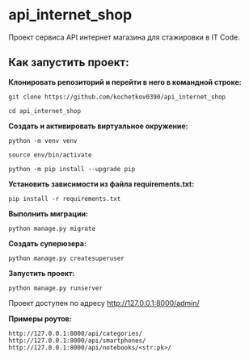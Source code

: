 # api_internet_shop
Проект сервиса API интернет магазина для стажировки в IT Code.

## Как запустить проект:

__Клонировать репозиторий и перейти в него в командной строке:__

```
git clone https://github.com/kochetkov0390/api_internet_shop
```

```
cd api_internet_shop
```

__Cоздать и активировать виртуальное окружение:__

```
python -m venv venv 
```

```
source env/bin/activate
```

```
python -m pip install --upgrade pip
```

__Установить зависимости из файла requirements.txt:__

```
pip install -r requirements.txt
```

__Выполнить миграции:__

```
python manage.py migrate
```
__Создать суперюзера:__
```
python manage.py createsuperuser
```

__Запустить проект:__

```
python manage.py runserver
```
Проект доступен по адресу http://127.0.0.1:8000/admin/

__Примеры роутов:__

```
http://127.0.0.1:8000/api/categories/
http://127.0.0.1:8000/api/smartphones/
http://127.0.0.1:8000/api/notebooks/<str:pk>/

```
